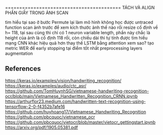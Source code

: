 =========================================
TÁCH VÀ ALIGN PHẦN GIẤY TRONG ẢNH SCAN





















tìm hiểu tại sao ở bước Permute lại làm mô hình không học được
untraced function
scan ảnh trước để xem kích thước ảnh thế nào rồi resize cố định về h= 118, tại sau cùng thì chỉ có 1 neuron
variable length, phần này chắc là height của ảnh là cố định 118 rồi, còn chiều dài thì tự tính được
tìm hiểu mạng CNN khác hiệu quả hơn
thay thế LSTM bằng attention xem sao?
tạo metric WER để early stopping tại điểm tốt nhất
preprocessing layers
augmentation






## References

https://keras.io/examples/vision/handwriting_recognition/
https://keras.io/examples/audio/ctc_asr/
https://github.com/TomHuynhSG/vietnamese-handwriting-recognition-ocr/blob/main/Vietnamese_Handwritten_Recognition_CRNN.ipynb
https://arthurflor23.medium.com/handwritten-text-recognition-using-tensorflow-2-0-f4352b7afe16
https://github.com/huyhoang17/Vietnamese_Handwriting_Recognition
https://github.com/pbcquoc/vietnamese_ocr
https://github.com/pbcquoc/vietocr/blob/master/vietocr_gettingstart.ipynb
https://arxiv.org/pdf/1905.05381.pdf
